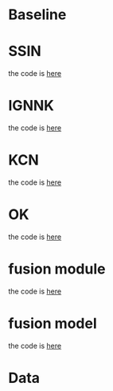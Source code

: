 # Baseline

# SSIN
the code is [here](https://github.com/xren451/Spatial-interpolation/blob/main/DingyiMa/baseline/SSIN/main_train.py)

# IGNNK
the code is [here](https://github.com/xren451/Spatial-interpolation/blob/main/DingyiMa/baseline/IGNNK/train.ipynb)

# KCN
the code is [here](https://github.com/xren451/Spatial-interpolation/blob/main/DingyiMa/baseline/KCN/demo_ndbc.ipynb)

# OK
the code is [here](https://github.com/xren451/Spatial-interpolation/blob/main/DingyiMa/baseline/OK/test_india.ipynb)

# fusion module
the code is [here](https://github.com/xren451/Spatial-interpolation/blob/main/DingyiMa/baseline/Attention_fusion/fusion.py)

# fusion model
the code is [here](https://github.com/xren451/Spatial-interpolation/blob/main/DingyiMa/baseline/SSIN/Trainer_ATT.py)

# Data
